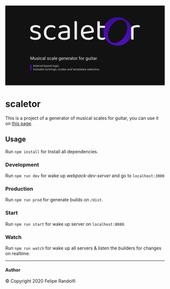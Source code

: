 ![alt text](./docs/preview.jpg)

# scaletor

This is a project of a generator of musical scales for guitar, you can use it on [this page](https://github.io/).

## Usage
Run `npm install` for Install all dependencies.

### Development
Run `npm run dev` for wake up *webpack-dev-server* and go to `localhost:3000`

### Production
Run `npm run prod` for generate builds on `/dist`.

### Start
Run `npm run start` for wake up server on `localhost:8080`.

### Watch
Run `npm run watch` for wake up all servers & listen the builders for changes on realtime.

---

#### Author
© Copyright 2020 Felipe Randolfi
